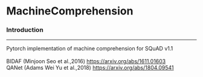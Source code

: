 # MachineComprehension
### Introduction
------
Pytorch implementation of machine comprehension for SQuAD v1.1 <br><br>
BIDAF (Minjoon Seo et al.,2016)  https://arxiv.org/abs/1611.01603 <br>
QANet (Adams Wei Yu et al.,2018) https://arxiv.org/abs/1804.09541 <br>
